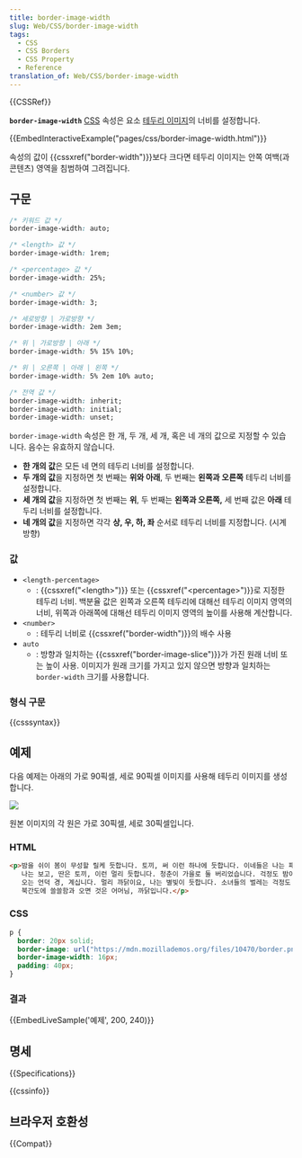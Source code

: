 ```yaml
---
title: border-image-width
slug: Web/CSS/border-image-width
tags:
  - CSS
  - CSS Borders
  - CSS Property
  - Reference
translation_of: Web/CSS/border-image-width
---
```

{{CSSRef}}

**`border-image-width`** [CSS](/ko/docs/Web/CSS) 속성은 요소 [테두리 이미지](/ko/docs/Web/CSS/border-image)의 너비를 설정합니다.

{{EmbedInteractiveExample("pages/css/border-image-width.html")}}

속성의 값이 {{cssxref("border-width")}}보다 크다면 테두리 이미지는 안쪽 여백(과 콘텐츠) 영역을 침범하여 그려집니다.

## 구문

```css
/* 키워드 값 */
border-image-width: auto;

/* <length> 값 */
border-image-width: 1rem;

/* <percentage> 값 */
border-image-width: 25%;

/* <number> 값 */
border-image-width: 3;

/* 세로방향 | 가로방향 */
border-image-width: 2em 3em;

/* 위 | 가로방향 | 아래 */
border-image-width: 5% 15% 10%;

/* 위 | 오른쪽 | 아래 | 왼쪽 */
border-image-width: 5% 2em 10% auto;

/* 전역 값 */
border-image-width: inherit;
border-image-width: initial;
border-image-width: unset;
```

`border-image-width` 속성은 한 개, 두 개, 세 개, 혹은 네 개의 값으로 지정할 수 있습니다. 음수는 유효하지 않습니다.

- **한 개의 값**은 모든 네 면의 테두리 너비를 설정합니다.
- **두 개의 값**을 지정하면 첫 번째는 **위와 아래**, 두 번째는 **왼쪽과 오른쪽** 테두리 너비를 설정합니다.
- **세 개의 값**을 지정하면 첫 번째는 **위**, 두 번째는 **왼쪽과 오른쪽,** 세 번째 값은 **아래** 테두리 너비를 설정합니다.
- **네 개의 값**을 지정하면 각각 **상, 우, 하, 좌** 순서로 테두리 너비를 지정합니다. (시계방향)

### 값

- `<length-percentage>`
  - : {{cssxref("&lt;length&gt;")}} 또는 {{cssxref("&lt;percentage&gt;")}}로 지정한 테두리 너비. 백분율 값은 왼쪽과 오른쪽 테두리에 대해선 테두리 이미지 영역의 너비, 위쪽과 아래쪽에 대해선 테두리 이미지 영역의 높이를 사용해 계산합니다.
- `<number>`
  - : 테두리 너비로 {{cssxref("border-width")}}의 배수 사용
- `auto`
  - : 방향과 일치하는 {{cssxref("border-image-slice")}}가 가진 원래 너비 또는 높이 사용. 이미지가 원래 크기를 가지고 있지 않으면 방향과 일치하는 `border-width` 크기를 사용합니다.

### 형식 구문

{{csssyntax}}

## 예제

다음 예제는 아래의 가로 90픽셀, 세로 90픽셀 이미지를 사용해 테두리 이미지를 생성합니다.

![](https://mdn.mozillademos.org/files/10470/border.png)

원본 이미지의 각 원은 가로 30픽셀, 세로 30픽셀입니다.

### HTML

```html
<p>밤을 쉬이 봄이 무성할 릴케 듯합니다. 토끼, 써 이런 하나에 듯합니다. 이네들은 나는 패, 듯합니다.
   나는 보고, 딴은 토끼, 이런 멀리 듯합니다. 청춘이 가을로 둘 버리었습니다. 걱정도 밤이 나는 애기
   오는 언덕 경, 계십니다. 멀리 까닭이요, 나는 별빛이 듯합니다. 소녀들의 벌레는 걱정도 까닭이요,
   북간도에 쓸쓸함과 오면 것은 어머님, 까닭입니다.</p>
```

### CSS

```css
p {
  border: 20px solid;
  border-image: url("https://mdn.mozillademos.org/files/10470/border.png") 30 round;
  border-image-width: 16px;
  padding: 40px;
}
```

### 결과

{{EmbedLiveSample('예제', 200, 240)}}

## 명세

{{Specifications}}

{{cssinfo}}

## 브라우저 호환성

{{Compat}}
